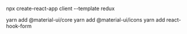 npx create-react-app client --template redux

yarn add @material-ui/core
yarn add @material-ui/icons
yarn add react-hook-form
